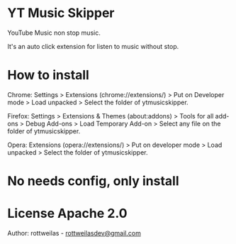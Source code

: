 # YT Music Skipper
YouTube Music non stop music.

​It's an auto click extension for listen to music without stop.

# How to install

Chrome:
Settings > Extensions (chrome://extensions/) > Put on Developer mode > Load unpacked > Select the folder of ytmusicskipper.

Firefox:
Settings > Extensions & Themes (about:addons) > Tools for all add-ons > Debug Add-ons > Load Temporary Add-on > Select any file on the folder of ytmusicskipper.

Opera:
Extensions (opera://extensions/) > Put on developer mode > Load unpacked > Select the folder of ytmusicskipper.

# No needs config, only install 

# License Apache 2.0
Author: rottweilas - rottweilasdev@gmail.com
